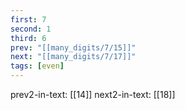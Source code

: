 ```yaml
---
first: 7
second: 1
third: 6
prev: "[[many_digits/7/15]]"
next: "[[many_digits/7/17]]"
tags: [even]
---
```

prev2-in-text: [[14]]
next2-in-text: [[18]]
